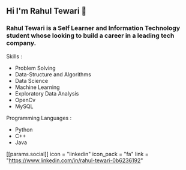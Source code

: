 ## Hi I'm Rahul Tewari 👋


### Rahul Tewari is a Self Learner and Information Technology student whose looking to build a career in a leading tech company.

Skills :

- Problem Solving
- Data-Structure and Algorithms
- Data Science
- Machine Learning
- Exploratory Data Analysis
- OpenCv
- MySQL

Programming Languages :

- Python
- C++
- Java


[[params.social]]
  icon = "linkedin"
  icon_pack = "fa"
  link = "https://www.linkedin.com/in/rahul-tewari-0b6236192"
